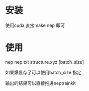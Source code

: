 # 安装
使用cuda 直接make nep 即可
# 使用
nep nep.txt structure.xyz [batch_size]

如果爆显存了可以使用batch_size 指定

输出的结果可以直接拖进neptrainkit
